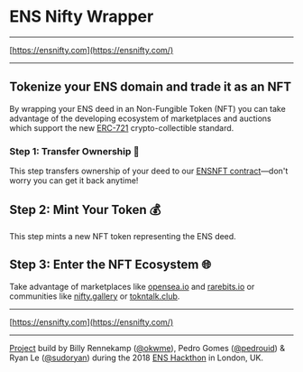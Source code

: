 # ENS Nifty Wrapper
---

[https://ensnifty.com](https://ensnifty.com/)

---

## Tokenize your ENS domain and trade it as an NFT

By wrapping your ENS deed in an Non-Fungible Token (NFT) you can take advantage of the developing ecosystem of marketplaces and auctions which support the new [ERC-721](https://erc721.org) crypto-collectible standard.


### Step 1: Transfer Ownership 🔀

This step transfers ownership of your deed to our [ENSNFT contract](https://etherscan.io/address/0xb52511f49f3ed76ad1f77998985ee452f29ba0fd)—don't worry you can get it back anytime!

## Step 2: Mint Your Token 💰

This step mints a new NFT token representing the ENS deed.

## Step 3: Enter the NFT Ecosystem 🌐

Take advantage of marketplaces like [opensea.io](https://opensea.io) and [rarebits.io](https://rarebits.io/) or communities like [nifty.gallery](https://nifty.gallery/) or [tokntalk.club](http://tokntalk.club/).

---
[https://ensnifty.com](https://ensnifty.com/)

---
[Project](https://github.com/ensdomains/hack2018/issues/17) build by Billy Rennekamp ([@okwme](https://github.com/okwme)), Pedro Gomes ([@pedrouid](pedrouid)) & Ryan Le ([@sudoryan](https://github.com/sudoryan)) during the 2018 [ENS Hackthon](https://github.com/ensdomains/hack2018/) in London, UK.
